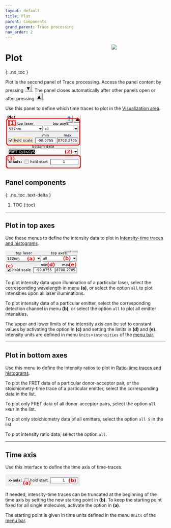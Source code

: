 ```yaml
---
layout: default
title: Plot
parent: Components
grand_parent: Trace processing
nav_order: 2
---
```


<img src="../../assets/images/logos/logo-trace-processing_400px.png" width="170" style="float:right; margin-left: 15px;"/>

# Plot
{: .no_toc }

Plot is the second panel of Trace processing. 
Access the panel content by pressing 
![Bottom arrow](../../assets/images/gui/interface-but-bottomarrow.png). 
The panel closes automatically after other panels open or after pressing 
![Top arrow](../../assets/images/gui/interface-but-toparrow.png). 

Use this panel to define which time traces to plot in the 
[Visualization area](area-visualization.html).

<a class="plain" href="../../assets/images/gui/TP-panel-plot.png"><img src="../../assets/images/gui/TP-panel-plot.png" style="max-width: 238px;"/></a>


## Panel components
{: .no_toc .text-delta }

1. TOC
{:toc}


---

## Plot in top axes

Use these menus to define the intensity data to plot in 
[Intensity-time traces and histograms](area-visualization.html#intensity-time-traces-and-histograms).

<a class="plain" href="../../assets/images/gui/TP-panel-plot-top.png"><img src="../../assets/images/gui/TP-panel-plot-top.png" style="max-width: 228px;"/></a>

To plot intensity data upon illumination of a particular laser, select the corresponding wavelength in menu **(a)**, or select the option `all` to plot intensities upon all laser illuminations.

To plot intensity data of a particular emitter, select the corresponding detection channel in menu **(b)**, or select the option `all` to plot all emitter intensities.

The upper and lower limits of the intensity axis can be set to constant values by activating the option in **(c)** and setting the limits in **(d)** and **(e)**. Intensity units are defined in menu `Units`>`intensities` of the 
[menu bar](../../Getting_started.html#interface).


---

## Plot in bottom axes

Use this menu to define the intensity ratios to plot in 
[Ratio-time traces and histograms](area-visualization.html#ratio-time-traces-and-histograms).

To plot the FRET data of a particular donor-acceptor pair, or the stoichiometry-time trace of a particular emitter, select the corresponding data in the list. 

To plot only FRET data of all donor-acceptor pairs, select the option `all FRET` in the list.

To plot only stoichiometry data of all emitters, select the option `all S` in the list.

To plot intensity ratio data, select the option `all`.


---

## Time axis

Use this interface to define the time axis of time-traces.

<a class="plain" href="../../assets/images/gui/TP-panel-plot-xaxis.png"><img src="../../assets/images/gui/TP-panel-plot-xaxis.png" style="max-width: 236px;"/></a>

If needed, intensity-time traces can be truncated at the beginning of the time axis by setting the new starting point in **(b)**. 
To keep the starting point fixed for all single molecules, activate the option in **(a)**.

The starting point is given in time units defined in the menu `Units` of the 
[menu bar](Getting_started.html#interface).



